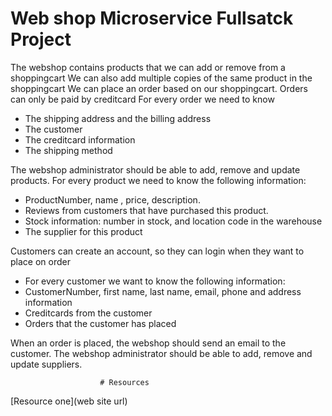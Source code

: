 # Web shop Microservice Fullsatck Project

The webshop contains products that we can add or remove from a shoppingcart
We can also add multiple copies of the same product in the shoppingcart
We can place an order based on our shoppingcart. Orders can only be paid by creditcard
For every order we need to know
+ The shipping address and the billing address
+ The customer
+ The creditcard information
+ The shipping method


The webshop administrator should be able to add, remove and update products.
For every product we need to know the following information:
+ ProductNumber, name , price, description.
+ Reviews from customers that have purchased this product.
+ Stock information: number in stock, and location code in the warehouse
+ The supplier for this product


Customers can create an account, so they can login when they want to place on order
+ For every customer we want to know the following information:
+ CustomerNumber, first name, last name, email, phone and address information
+ Creditcards from the customer
+ Orders that the customer has placed


When an order is placed, the webshop should send an email to the customer.
The webshop administrator should be able to add, remove and update suppliers.

                        # Resources
 [Resource one](web site url)



